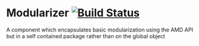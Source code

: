 Modularizer [![Build Status](https://travis-ci.org/gmmorris/Modularizer.svg)](https://travis-ci.org/gmmorris/Modularizer)
===========

A component which encapsulates basic modularization using the AMD API but in a self contained package rather than on the global object
